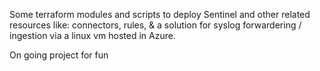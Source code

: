 Some terraform modules and scripts to deploy Sentinel and other related resources like: connectors, rules, & a solution for syslog forwardering / ingestion via a linux vm hosted in Azure.

On going project for fun
